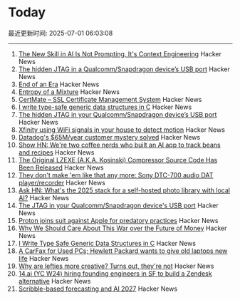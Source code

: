 # Today

最近更新时间: 2025-07-01 06:03:08

--- 
1. [The New Skill in AI Is Not Prompting, It's Context Engineering](https://www.philschmid.de/context-engineering) Hacker News
2. [The hidden JTAG in a Qualcomm/Snapdragon device’s USB port](https://www.linaro.org/blog/hidden-jtag-qualcomm-snapdragon-usb/) Hacker News
3. [End of an Era](https://www.erasmatazz.com/personal/self/end-of-an-era.html) Hacker News
4. [Entropy of a Mixture](https://cgad.ski/blog/entropy-of-a-mixture.html) Hacker News
5. [CertMate – SSL Certificate Management System](https://github.com/fabriziosalmi/certmate) Hacker News
6. [I write type-safe generic data structures in C](https://danielchasehooper.com/posts/typechecked-generic-c-data-structures/) Hacker News
7. [The hidden JTAG in your Qualcomm/Snapdragon device’s USB port](https://www.linaro.org/blog/hidden-jtag-qualcomm-snapdragon-usb/) Hacker News
8. [Xfinity using WiFi signals in your house to detect motion](https://www.xfinity.com/support/articles/wifi-motion) Hacker News
9. [Datadog's $65M/year customer mystery solved](https://blog.pragmaticengineer.com/datadog-65m-year-customer-mystery/) Hacker News
10. [Show HN: We're two coffee nerds who built an AI app to track beans and recipes](https://beanbook.app) Hacker News
11. [The Original LZEXE (A.K.A. Kosinski) Compressor Source Code Has Been Released](https://clownacy.wordpress.com/2025/05/24/the-original-lzexe-a-k-a-kosinski-compressor-source-code-has-been-released/) Hacker News
12. [They don't make 'em like that any more: Sony DTC-700 audio DAT player/recorder](https://kevinboone.me/dtc-700.html) Hacker News
13. [Ask HN: What's the 2025 stack for a self-hosted photo library with local AI?](https://news.ycombinator.com/item?id=44426233) Hacker News
14. [The JTAG in your Qualcomm/Snapdragon device's USB port](https://www.linaro.org/blog/hidden-jtag-qualcomm-snapdragon-usb/) Hacker News
15. [Proton joins suit against Apple for predatory practices](https://proton.me/blog/apple-lawsuit) Hacker News
16. [Why We Should Care About This War over the Future of Money](https://gizmodo.com/why-you-should-care-about-this-war-over-the-future-of-money-2000622009) Hacker News
17. [I Write Type Safe Generic Data Structures in C](https://danielchasehooper.com/posts/typechecked-generic-c-data-structures/) Hacker News
18. [A CarFax for Used PCs; Hewlett Packard wants to give old laptops new life](https://spectrum.ieee.org/carmax-used-pcs) Hacker News
19. [Why are lefties more creative? Turns out, they're not](https://phys.org/news/2025-06-lefties-creative-theyre.html) Hacker News
20. [14.ai (YC W24) hiring founding engineers in SF to build a Zendesk alternative](https://14.ai/careers) Hacker News
21. [Scribble-based forecasting and AI 2027](https://dynomight.net/scribbles/) Hacker News
